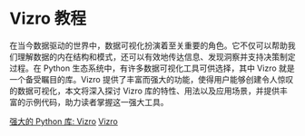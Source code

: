 # Vizro 教程

<show-structure depth="3"/>

在当今数据驱动的世界中，数据可视化扮演着至关重要的角色。它不仅可以帮助我们理解数据的内在结构和模式，还可以有效地传达信息、发现洞察并支持决策制定过程。在 Python 生态系统中，有许多数据可视化工具可供选择，其中 Vizro 就是一个备受瞩目的库。Vizro 提供了丰富而强大的功能，使得用户能够创建令人惊叹的数据可视化，本文将深入探讨 Vizro 库的特性、用法以及应用场景，并提供丰富的示例代码，助力读者掌握这一强大工具。

<seealso>
<category ref="ref_docs">
    <a href="https://mp.weixin.qq.com/s/SszkWSqIN0aw0EAsCfNBLA">强大的 Python 库: Vizro</a>
</category>
<category ref="ref_github">
    <a href="https://github.com/mckinsey/vizro">Vizro</a>
</category>
<category ref="ref_issues">
</category>
<category ref="ref_hf">
</category>
<category ref="ref_ms">
</category>
</seealso>